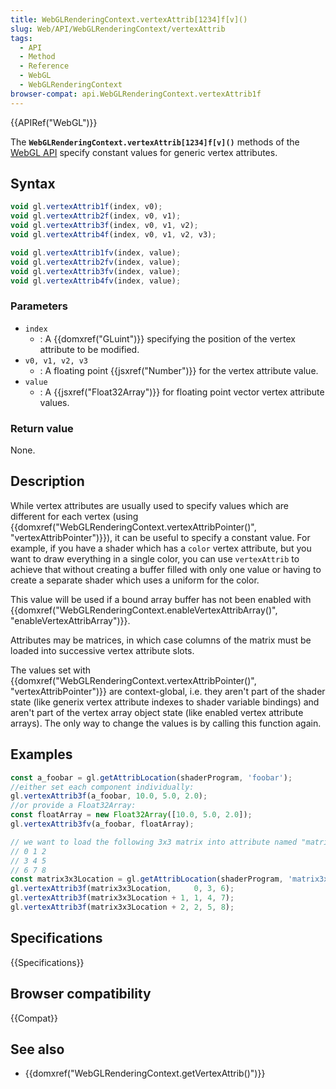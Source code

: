 ```yaml
---
title: WebGLRenderingContext.vertexAttrib[1234]f[v]()
slug: Web/API/WebGLRenderingContext/vertexAttrib
tags:
  - API
  - Method
  - Reference
  - WebGL
  - WebGLRenderingContext
browser-compat: api.WebGLRenderingContext.vertexAttrib1f
---
```

{{APIRef("WebGL")}}

The **`WebGLRenderingContext.vertexAttrib[1234]f[v]()`**
methods of the [WebGL API](/en-US/docs/Web/API/WebGL_API) specify constant
values for generic vertex attributes.

## Syntax

```js
void gl.vertexAttrib1f(index, v0);
void gl.vertexAttrib2f(index, v0, v1);
void gl.vertexAttrib3f(index, v0, v1, v2);
void gl.vertexAttrib4f(index, v0, v1, v2, v3);

void gl.vertexAttrib1fv(index, value);
void gl.vertexAttrib2fv(index, value);
void gl.vertexAttrib3fv(index, value);
void gl.vertexAttrib4fv(index, value);
```

### Parameters

- `index`
  - : A {{domxref("GLuint")}} specifying the position of the vertex attribute to be
    modified.
- `v0, v1, v2, v3`
  - : A floating point {{jsxref("Number")}} for the vertex attribute value.
- `value`
  - : A {{jsxref("Float32Array")}} for floating point vector vertex attribute values.

### Return value

None.

## Description

While vertex attributes are usually used to specify values which are different for each
vertex (using {{domxref("WebGLRenderingContext.vertexAttribPointer()",
  "vertexAttribPointer")}}), it can be useful to specify a constant value. For example, if
you have a shader which has a `color` vertex attribute, but you want to draw
everything in a single color, you can use `vertexAttrib` to achieve that
without creating a buffer filled with only one value or having to create a separate
shader which uses a uniform for the color.

This value will be used if a bound array buffer has not been enabled with
{{domxref("WebGLRenderingContext.enableVertexAttribArray()",
  "enableVertexAttribArray")}}.

Attributes may be matrices, in which case columns of the matrix must be loaded into
successive vertex attribute slots.

The values set with {{domxref("WebGLRenderingContext.vertexAttribPointer()",
  "vertexAttribPointer")}} are context-global, i.e. they aren't part of the shader state
(like generix vertex attribute indexes to shader variable bindings) and aren't part of
the vertex array object state (like enabled vertex attribute arrays). The only way to
change the values is by calling this function again.

## Examples

```js
const a_foobar = gl.getAttribLocation(shaderProgram, 'foobar');
//either set each component individually:
gl.vertexAttrib3f(a_foobar, 10.0, 5.0, 2.0);
//or provide a Float32Array:
const floatArray = new Float32Array([10.0, 5.0, 2.0]);
gl.vertexAttrib3fv(a_foobar, floatArray);
```

```js
// we want to load the following 3x3 matrix into attribute named "matrix3x3"
// 0 1 2
// 3 4 5
// 6 7 8
const matrix3x3Location = gl.getAttribLocation(shaderProgram, 'matrix3x3');
gl.vertexAttrib3f(matrix3x3Location,     0, 3, 6);
gl.vertexAttrib3f(matrix3x3Location + 1, 1, 4, 7);
gl.vertexAttrib3f(matrix3x3Location + 2, 2, 5, 8);
```

## Specifications

{{Specifications}}

## Browser compatibility

{{Compat}}

## See also

- {{domxref("WebGLRenderingContext.getVertexAttrib()")}}
